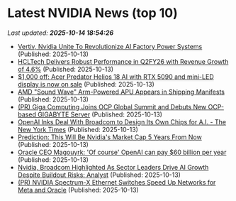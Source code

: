 # Latest NVIDIA News (top 10)
_Last updated: **2025-10-14 18:54:26**_

- [Vertiv, Nvidia Unite To Revolutionize AI Factory Power Systems](https://biztoc.com/x/958f432c2d6bbfb2) (Published: 2025-10-13)
- [HCLTech Delivers Robust Performance in Q2FY26 with Revenue Growth of 4.6%](https://financialpost.com/pmn/business-wire-news-releases-pmn/hcltech-delivers-robust-performance-in-q2fy26-with-revenue-growth-of-4-6) (Published: 2025-10-13)
- [$1,000 off: Acer Predator Helios 18 AI with RTX 5090 and mini-LED display is now on sale](https://www.notebookcheck.net/1-000-off-Acer-Predator-Helios-18-AI-with-RTX-5090-and-mini-LED-display-is-now-on-sale.1137471.0.html) (Published: 2025-10-13)
- [AMD "Sound Wave" Arm-Powered APU Appears in Shipping Manifests](https://www.techpowerup.com/341848/amd-sound-wave-arm-powered-apu-appears-in-shipping-manifests) (Published: 2025-10-13)
- [(PR) Giga Computing Joins OCP Global Summit and Debuts New OCP-based GIGABYTE Server](https://www.techpowerup.com/341849/giga-computing-joins-ocp-global-summit-and-debuts-new-ocp-based-gigabyte-server) (Published: 2025-10-13)
- [OpenAI Inks Deal With Broadcom to Design Its Own Chips for A.I. - The New York Times](https://slashdot.org/firehose.pl?op=view&amp;id=179771928) (Published: 2025-10-13)
- [Prediction: This Will Be Nvidia's Market Cap 5 Years From Now](https://biztoc.com/x/75cfa48eeef16688) (Published: 2025-10-13)
- [Oracle CEO Magouyrk: 'Of course' OpenAI can pay $60 billion per year](https://www.cnbc.com/2025/10/13/oracle-ceo-magouyrk-of-course-openai-can-pay-60-billion-per-year.html) (Published: 2025-10-13)
- [Nvidia, Broadcom Highlighted As Sector Leaders Drive AI Growth Despite Buildout Risks: Analyst](https://biztoc.com/x/e391042d0f392ba4) (Published: 2025-10-13)
- [(PR) NVIDIA Spectrum-X Ethernet Switches Speed Up Networks for Meta and Oracle](https://www.techpowerup.com/341846/nvidia-spectrum-x-ethernet-switches-speed-up-networks-for-meta-and-oracle) (Published: 2025-10-13)

